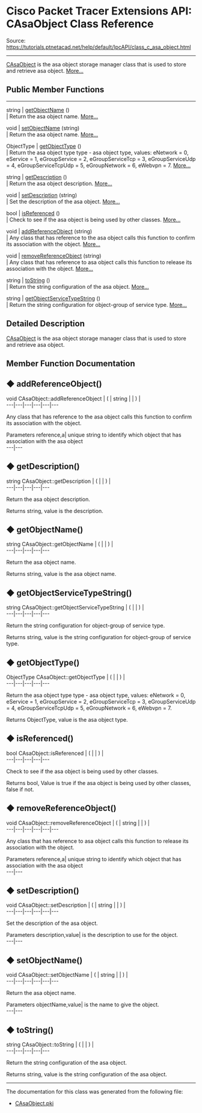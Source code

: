 # Cisco Packet Tracer Extensions API: CAsaObject Class Reference

Source: https://tutorials.ptnetacad.net/help/default/IpcAPI/class_c_asa_object.html

---

[CAsaObject](class_c_asa_object.html "CAsaObject is the asa object storage manager class that is used to store and retrieve asa object.") is the asa object storage manager class that is used to store and retrieve asa object. [More...](class_c_asa_object.html#details)

##  Public Member Functions  
  
---  
string | [getObjectName](class_c_asa_object.html#a1449ca408e8b72821e3cab7081aeca06) ()  
| Return the asa object name. [More...](class_c_asa_object.html#a1449ca408e8b72821e3cab7081aeca06)  
  
void | [setObjectName](class_c_asa_object.html#ae2ac2250c0351976417ea33aef8d3a65) (string)  
| Return the asa object name. [More...](class_c_asa_object.html#ae2ac2250c0351976417ea33aef8d3a65)  
  
ObjectType | [getObjectType](class_c_asa_object.html#ac53c3f062062bb0c74f4ee0d81eb81e3) ()  
| Return the asa object type type - asa object type, values: eNetwork = 0, eService = 1, eGroupService = 2, eGroupServiceTcp = 3, eGroupServiceUdp = 4, eGroupServiceTcpUdp = 5, eGroupNetwork = 6, eWebvpn = 7. [More...](class_c_asa_object.html#ac53c3f062062bb0c74f4ee0d81eb81e3)  
  
string | [getDescription](class_c_asa_object.html#ac5d0c07e3d16239fcf23bc4968838bf6) ()  
| Return the asa object description. [More...](class_c_asa_object.html#ac5d0c07e3d16239fcf23bc4968838bf6)  
  
void | [setDescription](class_c_asa_object.html#a49b93b66ce9bda732c740de3144fce62) (string)  
| Set the description of the asa object. [More...](class_c_asa_object.html#a49b93b66ce9bda732c740de3144fce62)  
  
bool | [isReferenced](class_c_asa_object.html#a35dc71225985500c8a6f139d7ed078bf) ()  
| Check to see if the asa object is being used by other classes. [More...](class_c_asa_object.html#a35dc71225985500c8a6f139d7ed078bf)  
  
void | [addReferenceObject](class_c_asa_object.html#afafac9b6b8e11e65581583a9ada2759d) (string)  
| Any class that has reference to the asa object calls this function to confirm its association with the object. [More...](class_c_asa_object.html#afafac9b6b8e11e65581583a9ada2759d)  
  
void | [removeReferenceObject](class_c_asa_object.html#a6b35634293e1cd074992463e823e44bf) (string)  
| Any class that has reference to asa object calls this function to release its association with the object. [More...](class_c_asa_object.html#a6b35634293e1cd074992463e823e44bf)  
  
string | [toString](class_c_asa_object.html#ac99ea23a20a01a8c6dba55d58b8a227d) ()  
| Return the string configuration of the asa object. [More...](class_c_asa_object.html#ac99ea23a20a01a8c6dba55d58b8a227d)  
  
string | [getObjectServiceTypeString](class_c_asa_object.html#aeb5156ea154769701f3d02da0c5e424f) ()  
| Return the string configuration for object-group of service type. [More...](class_c_asa_object.html#aeb5156ea154769701f3d02da0c5e424f)  
  
  
## Detailed Description

[CAsaObject](class_c_asa_object.html "CAsaObject is the asa object storage manager class that is used to store and retrieve asa object.") is the asa object storage manager class that is used to store and retrieve asa object. 

## Member Function Documentation

## ◆ addReferenceObject()

void CAsaObject::addReferenceObject  | ( | string  | | ) |   
---|---|---|---|---|---  
  
Any class that has reference to the asa object calls this function to confirm its association with the object. 

Parameters
     reference,a| unique string to identify which object that has association with the asa object   
---|---  
  
## ◆ getDescription()

string CAsaObject::getDescription  | ( | | ) |   
---|---|---|---|---  
  
Return the asa object description. 

Returns
    string, value is the description. 

## ◆ getObjectName()

string CAsaObject::getObjectName  | ( | | ) |   
---|---|---|---|---  
  
Return the asa object name. 

Returns
    string, value is the asa object name. 

## ◆ getObjectServiceTypeString()

string CAsaObject::getObjectServiceTypeString  | ( | | ) |   
---|---|---|---|---  
  
Return the string configuration for object-group of service type. 

Returns
    string, value is the string configuration for object-group of service type. 

## ◆ getObjectType()

ObjectType CAsaObject::getObjectType  | ( | | ) |   
---|---|---|---|---  
  
Return the asa object type type - asa object type, values: eNetwork = 0, eService = 1, eGroupService = 2, eGroupServiceTcp = 3, eGroupServiceUdp = 4, eGroupServiceTcpUdp = 5, eGroupNetwork = 6, eWebvpn = 7. 

Returns
    ObjectType, value is the asa object type.   


## ◆ isReferenced()

bool CAsaObject::isReferenced  | ( | | ) |   
---|---|---|---|---  
  
Check to see if the asa object is being used by other classes. 

Returns
    bool, Value is true if the asa object is being used by other classes, false if not. 

## ◆ removeReferenceObject()

void CAsaObject::removeReferenceObject  | ( | string  | | ) |   
---|---|---|---|---|---  
  
Any class that has reference to asa object calls this function to release its association with the object. 

Parameters
     reference,a| unique string to identify which object that has association with the asa object   
---|---  
  
## ◆ setDescription()

void CAsaObject::setDescription  | ( | string  | | ) |   
---|---|---|---|---|---  
  
Set the description of the asa object. 

Parameters
     description,value| is the description to use for the object.   
---|---  
  
## ◆ setObjectName()

void CAsaObject::setObjectName  | ( | string  | | ) |   
---|---|---|---|---|---  
  
Return the asa object name. 

Parameters
     objectName,value| is the name to give the object.   
---|---  
  
## ◆ toString()

string CAsaObject::toString  | ( | | ) |   
---|---|---|---|---  
  
Return the string configuration of the asa object. 

Returns
    string, value is the string configuration of the asa object. 

* * *

The documentation for this class was generated from the following file:

  * [CAsaObject.pki](_c_asa_object_8pki.html)



